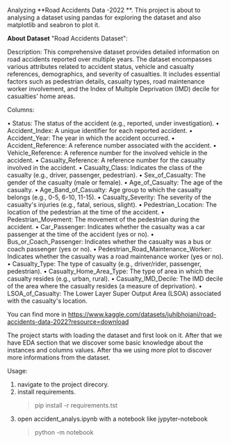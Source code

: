 Analyzing **Road Accidents Data -2022 **.
This project is about to analysing a dataset using pandas for exploring the dataset and also matplotlib and seabron to plot it.

**About Dataset**
"Road Accidents Dataset":

Description:
This comprehensive dataset provides detailed information on road accidents reported over multiple years. The dataset encompasses various attributes related to accident status, vehicle and casualty references, demographics, and severity of casualties. It includes essential factors such as pedestrian details, casualty types, road maintenance worker involvement, and the Index of Multiple Deprivation (IMD) decile for casualties' home areas.

Columns:

•  Status: The status of the accident (e.g., reported, under investigation).
•  Accident_Index: A unique identifier for each reported accident.
•  Accident_Year: The year in which the accident occurred.
•  Accident_Reference: A reference number associated with the accident.
•  Vehicle_Reference: A reference number for the involved vehicle in the accident.
•  Casualty_Reference: A reference number for the casualty involved in the accident.
•  Casualty_Class: Indicates the class of the casualty (e.g., driver, passenger, pedestrian).
•  Sex_of_Casualty: The gender of the casualty (male or female).
•  Age_of_Casualty: The age of the casualty.
•  Age_Band_of_Casualty: Age group to which the casualty belongs (e.g., 0-5, 6-10, 11-15).
•  Casualty_Severity: The severity of the casualty's injuries (e.g., fatal, serious, slight).
•  Pedestrian_Location: The location of the pedestrian at the time of the accident.
•  Pedestrian_Movement: The movement of the pedestrian during the accident.
•  Car_Passenger: Indicates whether the casualty was a car passenger at the time of the accident (yes or no).
•  Bus_or_Coach_Passenger: Indicates whether the casualty was a bus or coach passenger (yes or no).
•  Pedestrian_Road_Maintenance_Worker: Indicates whether the casualty was a road maintenance worker (yes or no).
•  Casualty_Type: The type of casualty (e.g., driver/rider, passenger, pedestrian).
•  Casualty_Home_Area_Type: The type of area in which the casualty resides (e.g., urban, rural).
•  Casualty_IMD_Decile: The IMD decile of the area where the casualty resides (a measure of deprivation).
•  LSOA_of_Casualty: The Lower Layer Super Output Area (LSOA) associated with the casualty's location.

You can find more in https://www.kaggle.com/datasets/juhibhojani/road-accidents-data-2022?resource=download

The project starts with loading the dataset and first look on it.
After that we have EDA section that we discover some basic knowledge about the instances and columns values.
After tha we using more plot to discover more informations from the dataset.


Usage:
1.  navigate to the project direcory.
2.  install requirements.
    > pip install -r requirements.tst
3.  open accident_analys.ipynb with a notebook like jypyter-notebook
    > python -m notebook
